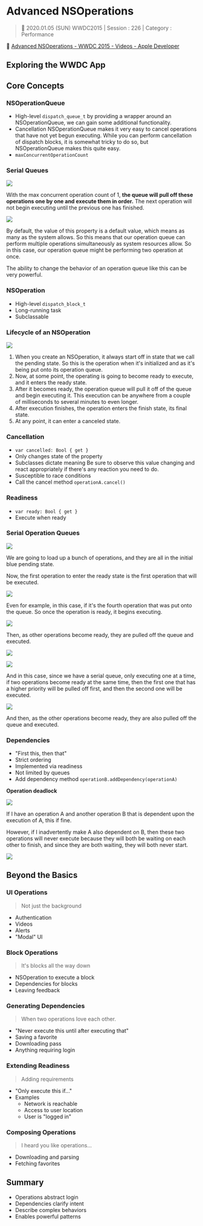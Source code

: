 # Advanced NSOperations

>  📅 2020.01.05 (SUN)
> WWDC2015 | Session : 226 | Category : Performance

🔗 [Advanced NSOperations - WWDC 2015 - Videos - Apple Developer](https://developer.apple.com/videos/play/wwdc2015/226/)

## Exploring the WWDC App

## Core Concepts

### NSOperationQueue

- High-level `dispatch_queue_t` 
by providing a wrapper around an NSOperationQueue, we can gain some additional functionality.
- Cancellation
NSOperationQueue makes it very easy to cancel operations that have not yet begun executing.
While you can perform cancellation of dispatch blocks, it is somewhat tricky to do so, but NSOperationQueue makes this quite easy.
- `maxConcurrentOperationCount`

### Serial Queues

![](/Jinha/images/Advanced-NSOperations/Untitled.png)

With the max concurrent operation count of 1, **the queue will pull off these operations one by one and execute them in order.** The next operation will not begin executing until the previous one has finished.

![](/Jinha/images/Advanced-NSOperations/Untitled1.png)

By default, the value of this property is a default value,  which means as many as the system allows. So this means that our operation queue can perform multiple operations simultaneously as system resources allow. So in this case, our operation queue might be performing two operation at once.

The ability to change the behavior of an operation queue like this can be very powerful.

### NSOperation

- High-level `dispatch_block_t`
- Long-running task
- Subclassable

### Lifecycle of an NSOperation

![](/Jinha/images/Advanced-NSOperations/Untitled2.png)

1. When you create an NSOperation, it always start off in state  that we call the pending state.
So this is the operation when it's initialized and as it's being put onto its operation queue.
2. Now, at some point,  the operating is going to become ready to execute, and it enters the ready state.
3. After it becomes ready, the operation queue will pull it off of the queue and begin executing it.
This execution can be anywhere from a couple of milliseconds to several minutes to even longer.
4. After execution finishes, the operation enters the finish state, its final state.
5. At any point, it can enter a canceled state.

### Cancellation

- `var cancelled: Bool { get }`
- Only changes state of the property
- Subclasses dictate meaning
Be sure to observe this value changing and react appropriately if there's any reaction you need to do.
- Susceptible to race conditions
- Call the cancel method `operationA.cancel()`

### Readiness

- `var ready: Bool { get }`
- Execute when ready

### Serial Operation  Queues

![](/Jinha/images/Advanced-NSOperations/Untitled3.png)

We are going to load up a bunch of operations, and they are all in the initial blue pending state.

Now, the first operation to enter the ready state is the first operation that will be executed.

![](/Jinha/images/Advanced-NSOperations/Untitled4.png)

Even for example, in this case, if it's the fourth operation that was put onto the queue. So once the operation is ready, it begins executing.

![](/Jinha/images/Advanced-NSOperations/Untitled5.png)

Then, as other operations become ready, they are pulled off the queue and executed. 

![](/Jinha/images/Advanced-NSOperations/Untitled6.png)

![](/Jinha/images/Advanced-NSOperations/Untitled7.png)

And in this case, since we have a serial queue, only executing one at a time, if two operations become ready at the same time, then the first one that has a higher priority will be pulled off first, and then the second one will be executed.

![](/Jinha/images/Advanced-NSOperations/Untitled8.png)

And then, as the other operations become ready, they are also pulled off the queue and executed.

### Dependencies

- "First this, then that"
- Strict ordering
- Implemented via readiness
- Not limited by queues
- Add dependency method `operationB.addDependency(operationA)`

**Operation deadlock**

![](/Jinha/images/Advanced-NSOperations/Untitled9.png)

If I have an operation A and another operation B that is dependent upon the execution of A, this if fine.

However, if I inadvertently make A also dependent on B,  then these two operations will never execute because they will both be waiting on each other to finish, and since they are both waiting, they will both never start.  

![](/Jinha/images/Advanced-NSOperations/Untitled10.png)

## Beyond the Basics

### UI Operations

> Not just the background

- Authentication
- Videos
- Alerts
- "Modal" UI

### Block Operations

> It's blocks all the way down

- NSOperation to execute a block
- Dependencies for blocks
- Leaving feedback

### Generating Dependencies

> When two operations love each other.

- "Never execute this until after executing that"
- Saving a favorite
- Downloading pass
- Anything requiring login

### Extending Readiness

> Adding requirements

- "Only execute this if..."
- Examples
    - Network is reachable
    - Access to user location
    - User is "logged in"

### Composing Operations

> I heard you like operations...

- Downloading and parsing
- Fetching favorites

## Summary

- Operations abstract login
- Dependencies clarify intent
- Describe complex behaviors
- Enables powerful patterns
